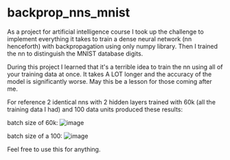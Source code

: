 # backprop_nns_mnist

As a project for artificial intelligence course I took up the challenge to implement everything it takes to train a dense neural network (nn henceforth) with backpropagation using only numpy library. Then I trained the nn to distinguish the MNIST database digits.

During this project I learned that it's a terrible idea to train the nn using all of your training data at once. It takes A LOT longer and the accuracy of the model is significantly worse. May this be a lesson for those coming after me.

For reference 2 identical nns with 2 hidden layers trained with 60k (all the training data I had) and 100 data units produced these results:

batch size of 60k:
![image](https://user-images.githubusercontent.com/59236770/173581226-24f75968-75f5-49ec-917d-7c70ac95d46b.png)

batch size of a 100:
![image](https://user-images.githubusercontent.com/59236770/173581367-f25a4eb1-c202-4e7a-b0ab-ab376a3c8221.png)

Feel free to use this for anything.
